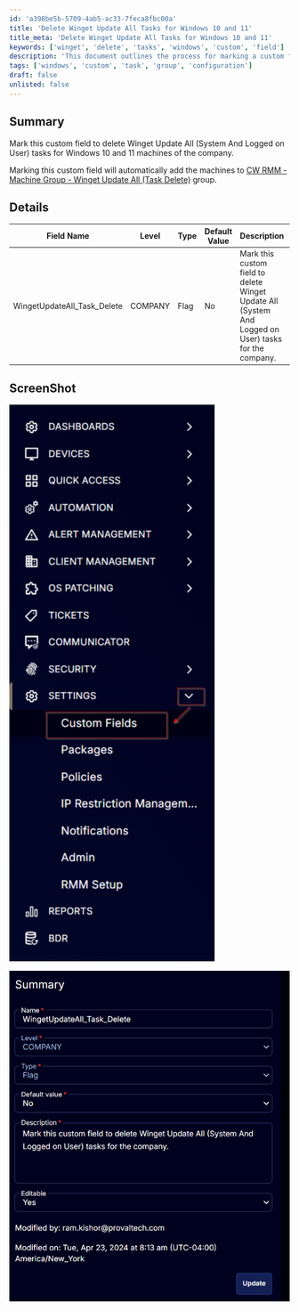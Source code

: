 ```yaml
---
id: 'a398be5b-5709-4ab5-ac33-7feca8fbc00a'
title: 'Delete Winget Update All Tasks for Windows 10 and 11'
title_meta: 'Delete Winget Update All Tasks for Windows 10 and 11'
keywords: ['winget', 'delete', 'tasks', 'windows', 'custom', 'field']
description: 'This document outlines the process for marking a custom field to delete Winget Update All tasks for Windows 10 and 11 machines within the company. It includes details about the custom field, its properties, and how it integrates with CW RMM machine groups.'
tags: ['windows', 'custom', 'task', 'group', 'configuration']
draft: false
unlisted: false
---
```

## Summary

Mark this custom field to delete Winget Update All (System And Logged on User) tasks for Windows 10 and 11 machines of the company.

Marking this custom field will automatically add the machines to [CW RMM - Machine Group - Winget Update All (Task Delete)](https://proval.itglue.com/DOC-5078775-15702936) group.

## Details

| Field Name                       | Level  | Type | Default Value | Description                                                                 | Editable |
|----------------------------------|--------|------|---------------|-----------------------------------------------------------------------------|----------|
| WingetUpdateAll_Task_Delete      | COMPANY| Flag | No            | Mark this custom field to delete Winget Update All (System And Logged on User) tasks for the company. | Yes      |

## ScreenShot

![Screenshot 1](../../../static/img/Company---WingetUpdateAll_Task_Delete/image_1.png)

![Screenshot 2](../../../static/img/Company---WingetUpdateAll_Task_Delete/image_2.png)






